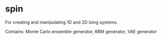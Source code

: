 # spin

For creating and manipulating 1D and 2D Ising systems.

Contains: Monte Carlo ensemble generator, RBM generator, VAE generator

